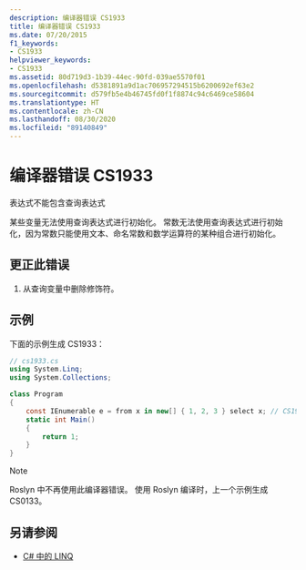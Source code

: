```yaml
---
description: 编译器错误 CS1933
title: 编译器错误 CS1933
ms.date: 07/20/2015
f1_keywords:
- CS1933
helpviewer_keywords:
- CS1933
ms.assetid: 80d719d3-1b39-44ec-90fd-039ae5570f01
ms.openlocfilehash: d5381891a9d1ac706957294515b6200692ef63e2
ms.sourcegitcommit: d579fb5e4b46745fd0f1f8874c94c6469ce58604
ms.translationtype: HT
ms.contentlocale: zh-CN
ms.lasthandoff: 08/30/2020
ms.locfileid: "89140849"
---
```

# <a name="compiler-error-cs1933"></a>编译器错误 CS1933

表达式不能包含查询表达式

 某些变量无法使用查询表达式进行初始化。 常数无法使用查询表达式进行初始化，因为常数只能使用文本、命名常数和数学运算符的某种组合进行初始化。

## <a name="to-correct-this-error"></a>更正此错误  

1. 从查询变量中删除修饰符。

## <a name="example"></a>示例

 下面的示例生成 CS1933：

```csharp
// cs1933.cs
using System.Linq;
using System.Collections;

class Program
{
    const IEnumerable e = from x in new[] { 1, 2, 3 } select x; // CS1933
    static int Main()
    {
        return 1;
    }
}
```

> [!NOTE]
> Roslyn 中不再使用此编译器错误。 使用 Roslyn 编译时，上一个示例生成 CS0133。

## <a name="see-also"></a>另请参阅

- [C# 中的 LINQ](../../linq/index.md)
